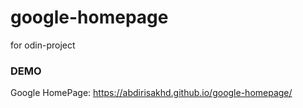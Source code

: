 # google-homepage
for odin-project
### DEMO
Google HomePage: https://abdirisakhd.github.io/google-homepage/
